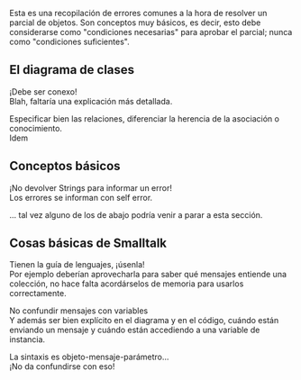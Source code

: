 Esta es una recopilación de errores comunes a la hora de resolver un parcial de objetos. Son conceptos muy básicos, es decir, esto debe considerarse como "condiciones necesarias" para aprobar el parcial; nunca como "condiciones suficientes".

El diagrama de clases
---------------------

¡Debe ser conexo!  
Blah, faltaría una explicación más detallada.

<!-- -->

Especificar bien las relaciones, diferenciar la herencia de la asociación o conocimiento.  
Idem

Conceptos básicos
-----------------

¡No devolver Strings para informar un error!  
Los errores se informan con self error.

... tal vez alguno de los de abajo podría venir a parar a esta sección.

Cosas básicas de Smalltalk
--------------------------

Tienen la guía de lenguajes, ¡úsenla!  
Por ejemplo deberían aprovecharla para saber qué mensajes entiende una colección, no hace falta acordárselos de memoria para usarlos correctamente.

<!-- -->

No confundir mensajes con variables  
Y además ser bien explícito en el diagrama y en el código, cuándo están enviando un mensaje y cuándo están accediendo a una variable de instancia.

<!-- -->

La sintaxis es objeto-mensaje-parámetro...  
¡No da confundirse con eso!


